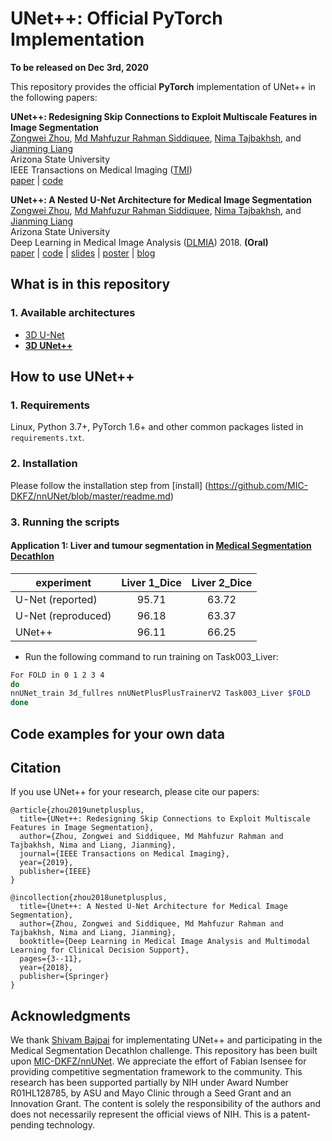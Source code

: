 # UNet++: Official PyTorch Implementation

**To be released on Dec 3rd, 2020**

This repository provides the official **PyTorch** implementation of UNet++ in the following papers:

**UNet++: Redesigning Skip Connections to Exploit Multiscale Features in Image Segmentation** <br/>
[Zongwei Zhou](https://www.zongweiz.com), [Md Mahfuzur Rahman Siddiquee](https://github.com/mahfuzmohammad), [Nima Tajbakhsh](https://www.linkedin.com/in/nima-tajbakhsh-b5454376/), and [Jianming Liang](https://chs.asu.edu/jianming-liang) <br/>
Arizona State University <br/>
IEEE Transactions on Medical Imaging ([TMI](https://ieee-tmi.org/)) <br/>
[paper](https://arxiv.org/abs/1912.05074) | [code](https://github.com/MrGiovanni/Nested-UNet)

**UNet++: A Nested U-Net Architecture for Medical Image Segmentation** <br/>
[Zongwei Zhou](https://www.zongweiz.com), [Md Mahfuzur Rahman Siddiquee](https://github.com/mahfuzmohammad), [Nima Tajbakhsh](https://www.linkedin.com/in/nima-tajbakhsh-b5454376/), and [Jianming Liang](https://chs.asu.edu/jianming-liang) <br/>
Arizona State University <br/>
Deep Learning in Medical Image Analysis ([DLMIA](https://cs.adelaide.edu.au/~dlmia4/)) 2018. **(Oral)** <br/>
[paper](https://arxiv.org/abs/1807.10165) | [code](https://github.com/MrGiovanni/Nested-UNet) | [slides](https://docs.wixstatic.com/ugd/deaea1_1d1e512ebedc4facbb242d7a0f2b7a0b.pdf) | [poster](https://docs.wixstatic.com/ugd/deaea1_993c14ef78f844c88a0dae9d93e4857c.pdf) | [blog](https://zhuanlan.zhihu.com/p/44958351)


## What is in this repository

### 1. Available architectures
 - [3D U-Net](https://arxiv.org/abs/1505.04597)
 - **[3D UNet++](https://link.springer.com/chapter/10.1007/978-3-030-00889-5_1)**


## How to use UNet++

### 1. Requirements
Linux, Python 3.7+, PyTorch 1.6+ and other common packages listed in `requirements.txt`.

### 2. Installation

Please follow the installation step from [install] (https://github.com/MIC-DKFZ/nnUNet/blob/master/readme.md)

### 3. Running the scripts

#### Application 1: Liver and tumour segmentation in [Medical Segmentation Decathlon](http://medicaldecathlon.com/)

| experiment      | Liver 1_Dice | Liver 2_Dice | 
|---------------------|:--:|:------------:|
| U-Net (reported)               | 95.71 |  63.72  |
| U-Net (reproduced)          | 96.18 | 63.37 |
| UNet++            | 96.11 |  66.25  |

- Run the following command to run training on Task003_Liver:

```bash
For FOLD in 0 1 2 3 4
do
nnUNet_train 3d_fullres nnUNetPlusPlusTrainerV2 Task003_Liver $FOLD
done
```

## Code examples for your own data



## Citation
If you use UNet++ for your research, please cite our papers:
```
@article{zhou2019unetplusplus,
  title={UNet++: Redesigning Skip Connections to Exploit Multiscale Features in Image Segmentation},
  author={Zhou, Zongwei and Siddiquee, Md Mahfuzur Rahman and Tajbakhsh, Nima and Liang, Jianming},
  journal={IEEE Transactions on Medical Imaging},
  year={2019},
  publisher={IEEE}
}

@incollection{zhou2018unetplusplus,
  title={Unet++: A Nested U-Net Architecture for Medical Image Segmentation},
  author={Zhou, Zongwei and Siddiquee, Md Mahfuzur Rahman and Tajbakhsh, Nima and Liang, Jianming},
  booktitle={Deep Learning in Medical Image Analysis and Multimodal Learning for Clinical Decision Support},
  pages={3--11},
  year={2018},
  publisher={Springer}
}
```

## Acknowledgments

We thank [Shivam Bajpai](https://github.com/sbajpai2) for implementating UNet++ and participating in the Medical Segmentation Decathlon challenge. This repository has been built upon [MIC-DKFZ/nnUNet](https://github.com/MIC-DKFZ/nnUNet). We appreciate the effort of Fabian Isensee for providing competitive segmentation framework to the community. This research has been supported partially by NIH under Award Number R01HL128785, by ASU and Mayo Clinic through a Seed Grant and an Innovation Grant. The content is solely the responsibility of the authors and does not necessarily represent the official views of NIH. This is a patent-pending technology.
